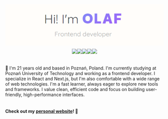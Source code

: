 <div style="display: flex; flex-direction: column; align-items: center; gap: 10px;">
    <img src="text.png" />
    <div style="display: flex;">
        <img src="https://img.shields.io/badge/React-20232A?style=for-the-badge&logo=react&logoColor=61DAFB" />
        <img src="https://img.shields.io/badge/next.js-000000?style=for-the-badge&logo=nextdotjs&logoColor=white" />
        <img src="https://img.shields.io/badge/TypeScript-007ACC?style=for-the-badge&logo=typescript&logoColor=white" />
        <img src="https://img.shields.io/badge/JavaScript-323330?style=for-the-badge&logo=javascript&logoColor=F7DF1E" />
        <img src="https://img.shields.io/badge/Tailwind_CSS-38B2AC?style=for-the-badge&logo=tailwind-css&logoColor=white" /> 
    </div>
    <br>
    <div>
        👋 I'm 21 years old and based in Poznań, Poland. I'm currently studying at Poznań University of Technology and working as a frontend developer. I specialize in React and Next.js, but I'm also comfortable with a wide range of web technologies. I'm a fast learner, always eager to explore new tools and frameworks. I value clean, efficient code and focus on building user-friendly, high-performance interfaces.
        <br><br>
        <h4>Check out my <a href="https://www.narei.me">personal website</a>! 👀</h4>
    </div>
    
</div>
